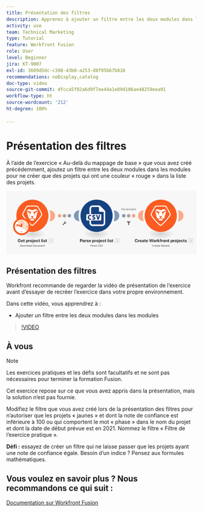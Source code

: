 ```yaml
---
title: Présentation des filtres
description: Apprenez à ajouter un filtre entre les deux modules dans les modules dans  [!DNL Adobe Workfront Fusion].
activity: use
team: Technical Marketing
type: Tutorial
feature: Workfront Fusion
role: User
level: Beginner
jira: KT-9007
exl-id: 3609d5dc-c398-43b0-a253-d8f95b67b818
recommendations: noDisplay,catalog
doc-type: video
source-git-commit: dfcca5f02a6d9f7ee44a1e894106ae48259eea91
workflow-type: ht
source-wordcount: '212'
ht-degree: 100%

---
```


# Présentation des filtres

À l’aide de l’exercice « Au-delà du mappage de base » que vous avez créé précédemment, ajoutez un filtre entre les deux modules dans les modules pour ne créer que des projets qui ont une couleur « rouge » dans la liste des projets.

![Image du scénario Fusion](assets/understand-the-basics-2.png)

## Présentation des filtres

Workfront recommande de regarder la vidéo de présentation de l’exercice avant d’essayer de recréer l’exercice dans votre propre environnement.

Dans cette vidéo, vous apprendrez à :

* Ajouter un filtre entre les deux modules dans les modules

>[!VIDEO](https://video.tv.adobe.com/v/335266/?quality=12&learn=on&enablevpops)


## À vous

>[!NOTE]
>
>Les exercices pratiques et les défis sont facultatifs et ne sont pas nécessaires pour terminer la formation Fusion.

Cet exercice repose sur ce que vous avez appris dans la présentation, mais la solution n’est pas fournie.

Modifiez le filtre que vous avez créé lors de la présentation des filtres pour n’autoriser que les projets « jaunes » et dont la note de confiance est inférieure à 100 ou qui comportent le mot « phase » dans le nom du projet et dont la date de début prévue est en 2021. Nommez le filtre « Filtre de l’exercice pratique ».

**Défi :** essayez de créer un filtre qui ne laisse passer que les projets ayant une note de confiance égale. Besoin d’un indice ? Pensez aux formules mathématiques.

## Vous voulez en savoir plus ? Nous recommandons ce qui suit :

[Documentation sur Workfront Fusion](https://experienceleague.adobe.com/fr/docs/workfront-fusion/using/get-started-with-fusion/understand-workfront-fusion/workfront-fusion-overview)
